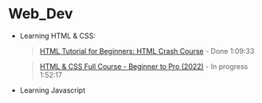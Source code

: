 # Web_Dev

- Learning HTML & CSS:

    >[HTML Tutorial for Beginners: HTML Crash Course](https://www.youtube.com/watch?v=qz0aGYrrlhU&t=1909s&ab_channel=ProgrammingwithMosh) - Done 1:09:33

    >[HTML & CSS Full Course - Beginner to Pro (2022)](https://www.youtube.com/watch?v=G3e-cpL7ofc&ab_channel=SuperSimpleDev) - In progress 1:52:17

- Learning Javascript
